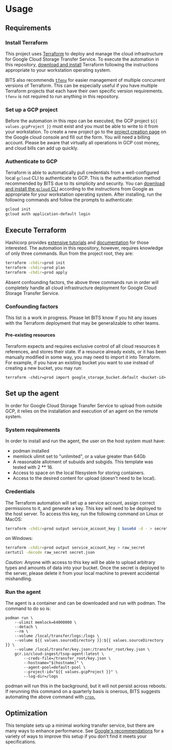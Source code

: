 # Usage

## Requirements

### Install Terraform

This project uses [Terraform](https://www.terraform.io/) to deploy
and manage the cloud infrastructure for Google Cloud Storage Transfer Service.
To execute the automation in this repository,
[download and install](https://developer.hashicorp.com/terraform/install)
Terraform following the instructions appropriate to your workstation operating
system.

BITS also recommends [`tfenv`](https://github.com/tfutils/tfenv) for easier
management of multiple concurrent versions of Terraform. This can be especially
useful if you have multiple Terraform projects that each have their own
specific version requirements. `tfenv` is not required to run anything in this
repository.

### Set up a GCP project

Before the automation in this repo can be executed, the GCP project
`${{ values.gcpProject }}` must exist and you must be able to write to it from
your workstation. To create a new project go to the
[project creation page](https://console.cloud.google.com/projectcreate) on the
Google cloud console and fill out the form. You will need a billing account.
Please be aware that virtually all operations in GCP cost money, and cloud
bills can add up quickly.

### Authenticate to GCP

Terraform is able to automatically pull credentials from a well-configured
local `gcloud` CLI to authenticate to GCP. This is the authentication method
recommended by BITS due to its simplicity and security. You can
[download and install the `gcloud` CLI](https://cloud.google.com/sdk/docs/install)
according to the instructions from Google as appropriate for your workstation
operating system. After installing, run the following commands and follow the
prompts to authenticate:

```sh
gcloud init
gcloud auth application-default login
```

## Execute Terraform

Hashicorp provides
[extensive tutorials](https://developer.hashicorp.com/terraform/tutorials/gcp-get-started/infrastructure-as-code)
and [documentation](https://developer.hashicorp.com/terraform/docs) for those
interested. The automation in this repository, however, requires knowledge of
only three commands. Run from the project root, they are:

```sh
terraform -chdir=prod init
terraform -chdir=prod plan
terraform -chdir=prod apply
```

Absent confounding factors, the above three commands run in order will
completely handle all cloud infrastructure deployment for Google Cloud Storage
Transfer Service.

### Confounding factors

This list is a work in progress. Please let BITS know if you hit
any issues with the Terraform deployment that may be generalizable to other
teams.

#### Pre-existing resources

Terraform expects and requires exclusive control of all cloud resources it
references, and stores their state. If a resource already exists, or it has
been manually modified in some way, you may need to import it into Terraform.
For example, if you have an existing bucket you want to use instead of creating
a new bucket, you may run:

```
terraform -chdir=prod import google_storage_bucket.default <bucket-id>
```

## Set up the agent

In order for Google Cloud Storage Transfer Service to upload from outside GCP,
it relies on the installation and execution of an agent on the remote system.

### System requirements

In order to install and run the agent, the user on the host system must have:

* podman installed
* memlock ulimit set to "unlimited", or a value greater than 64Gb
* A reasonable allotment of subuids and subgids. This template was tested with
  2 ** 16.
* Access to space on the local filesystem for storing containers.
* Access to the desired content for upload (doesn't need to be local).

### Credentials

The Terraform automation will set up a service account, assign correct
permissions to it, and generate a key. This key will need to be deployed to the
host server. To access this key, run the following command on Linux or MacOS:

```sh
terraform -chdir=prod output service_account_key | base64 -d - > secret.json
```

on Windows:

```sh
terraform -chdir=prod output service_account_key > raw_secret
certutil -decode raw_secret secret.json
```

*Caution:* Anyone with access to this key will be able to upload arbitrary
types and amounts of data into your bucket. Once the secret is deployed to the
server, please delete it from your local machine to prevent accidental
mishandling.

### Run the agent

The agent is a container and can be downloaded and run with podman. The command
to do so is:

```
podman run \
    --ulimit memlock=64000000 \
    --detach \
    --rm \
    --volume /local/transfer/logs:/logs \
    --volume ${{ values.sourceDirectory }}:${{ values.sourceDirectory }} \
    --volume /local/transfer/key.json:/transfer_root/key.json \
    gcr.io/cloud-ingest/tsop-agent:latest \
        --creds-file=/transfer_root/key.json \
        --hostname="$(hostname)" \
        --agent-pool=default-pool \
        --project-id="${{ values.gcpProject }}" \
        --log-dir=/logs
```

podman will run this in the background, but it will not persist across reboots.
If rerunning this command on a quarterly basis is onerous, BITS suggests
automating the above command with
[`cron`.](https://www.man7.org/linux/man-pages/man5/crontab.5.html)

## Optimization

This template sets up a minimal working transfer service, but there are many
ways to enhance performance. See
[Google's recommendations](https://cloud.google.com/storage-transfer/docs/on-prem-agent-best-practices)
for a variety of ways to improve this setup if you don't find it meets your
specifications.
